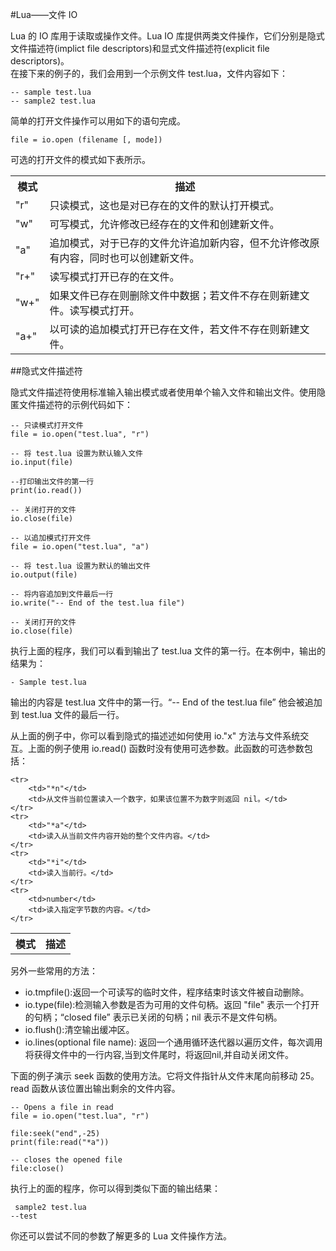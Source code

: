 #Lua——文件 IO  

Lua 的 IO 库用于读取或操作文件。Lua IO 库提供两类文件操作，它们分别是隐式文件描述符(implict file descriptors)和显式文件描述符(explicit file descriptors)。  
在接下来的例子的，我们会用到一个示例文件 test.lua，文件内容如下：  

```
-- sample test.lua
-- sample2 test.lua
```  

简单的打开文件操作可以用如下的语句完成。  

```
file = io.open (filename [, mode])
```  

可选的打开文件的模式如下表所示。  

<table>
	<tr>
		<th>模式</th>
		<th>描述</th>
	</tr>
	<tr>
		<td>"r"</td>
		<td>只读模式，这也是对已存在的文件的默认打开模式。</td>
	</tr>
	<tr>
		<td>"w"</td>
		<td>可写模式，允许修改已经存在的文件和创建新文件。</td>
	</tr>
	<tr>
		<td>"a"</td>
		<td>追加模式，对于已存的文件允许追加新内容，但不允许修改原有内容，同时也可以创建新文件。</td>
	</tr>
	<tr>
		<td>"r+"</td>
		<td>读写模式打开已存的在文件。</td>
	</tr>
	<tr>
		<td>"w+"</td>
		<td>如果文件已存在则删除文件中数据；若文件不存在则新建文件。读写模式打开。</td>
	</tr>
	<tr>
		<td>"a+"</td>
		<td>以可读的追加模式打开已存在文件，若文件不存在则新建文件。</td>
	</tr>
</table>

##隐式文件描述符  

隐式文件描述符使用标准输入输出模式或者使用单个输入文件和输出文件。使用隐匿文件描述符的示例代码如下：  

```
-- 只读模式打开文件
file = io.open("test.lua", "r")

-- 将 test.lua 设置为默认输入文件
io.input(file)

--打印输出文件的第一行
print(io.read())

-- 关闭打开的文件
io.close(file)

-- 以追加模式打开文件
file = io.open("test.lua", "a")

-- 将 test.lua 设置为默认的输出文件
io.output(file)

-- 将内容追加到文件最后一行
io.write("-- End of the test.lua file")

-- 关闭打开的文件
io.close(file)
```  

执行上面的程序，我们可以看到输出了 test.lua 文件的第一行。在本例中，输出的结果为：  

```
- Sample test.lua
```  

输出的内容是 test.lua 文件中的第一行。“-- End of the test.lua file” 他会被追加到 test.lua 文件的最后一行。  

从上面的例子中，你可以看到隐式的描述述如何使用 io."x"  方法与文件系统交互。上面的例子使用 io.read() 函数时没有使用可选参数。此函数的可选参数包括：  

<table>
	<tr>
		<th>模式</th>
		<th>描述</th>
	</tr>

	<tr>
		<td>"*n"</td>
		<td>从文件当前位置读入一个数字，如果该位置不为数字则返回 nil。</td>
	</tr>
	<tr>
		<td>"*a"</td>
		<td>读入从当前文件内容开始的整个文件内容。</td>
	</tr>
	<tr>
		<td>"*i"</td>
		<td>读入当前行。</td>
	</tr>
	<tr>
		<td>number</td>
		<td>读入指定字节数的内容。</td>
	</tr>
</table>

另外一些常用的方法：

<ul>
	<li>io.tmpfile():返回一个可读写的临时文件，程序结束时该文件被自动删除。</li>
	<li>io.type(file):检测输入参数是否为可用的文件句柄。返回 "file" 表示一个打开的句柄；“closed file” 表示已关闭的句柄；nil 表示不是文件句柄。</li>
	<li>io.flush():清空输出缓冲区。</li>
	<li>io.lines(optional file name): 返回一个通用循环迭代器以遍历文件，每次调用将获得文件中的一行内容,当到文件尾时，将返回nil,并自动关闭文件。</li>
</ul>  
下面的例子演示 seek 函数的使用方法。它将文件指针从文件末尾向前移动 25。read 函数从该位置出输出剩余的文件内容。  

```
-- Opens a file in read
file = io.open("test.lua", "r")

file:seek("end",-25)
print(file:read("*a"))

-- closes the opened file
file:close()
```  
执行上的面的程序，你可以得到类似下面的输出结果：  

```
 sample2 test.lua
--test
```  

你还可以尝试不同的参数了解更多的 Lua 文件操作方法。
